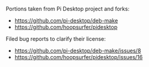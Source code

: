 
Portions taken from Pi Desktop project and forks:

* https://github.com/pi-desktop/deb-make
* https://github.com/hoopsurfer/pidesktop

Filed bug reports to clarify their license:

* https://github.com/pi-desktop/deb-make/issues/8
* https://github.com/hoopsurfer/pidesktop/issues/16

